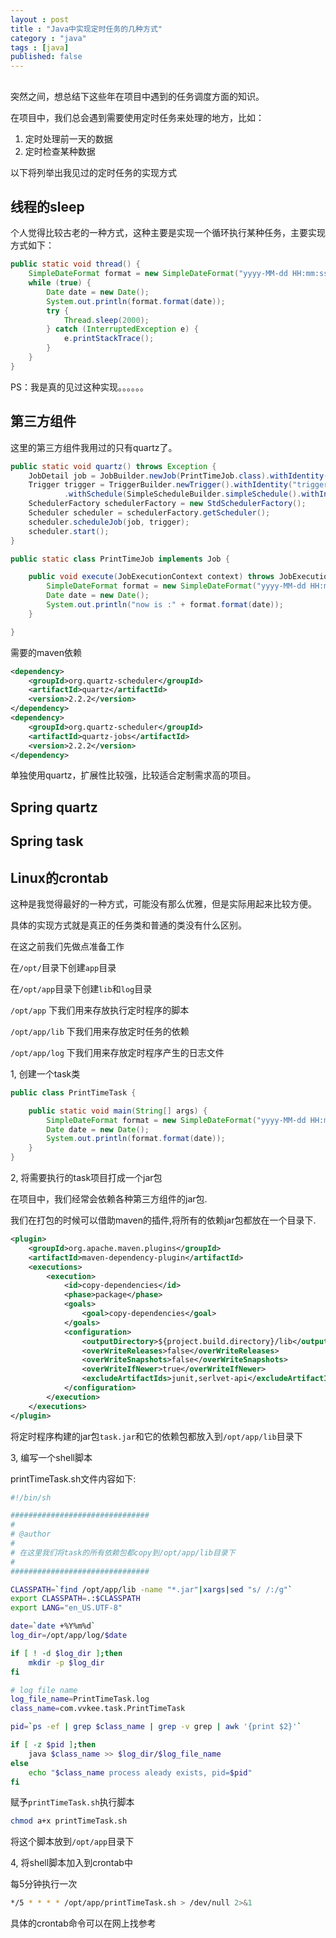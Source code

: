 ```yaml
---
layout : post
title : "Java中实现定时任务的几种方式"
category : "java"
tags : [java]
published: false
---
```


##

突然之间，想总结下这些年在项目中遇到的任务调度方面的知识。

在项目中，我们总会遇到需要使用定时任务来处理的地方，比如：

1. 定时处理前一天的数据
2. 定时检查某种数据

以下将列举出我见过的定时任务的实现方式

## 线程的sleep

个人觉得比较古老的一种方式，这种主要是实现一个循环执行某种任务，主要实现方式如下：

```java
public static void thread() {
    SimpleDateFormat format = new SimpleDateFormat("yyyy-MM-dd HH:mm:ss");
    while (true) {
        Date date = new Date();
        System.out.println(format.format(date));
        try {
            Thread.sleep(2000);
        } catch (InterruptedException e) {
            e.printStackTrace();
        }
    }
}
```

PS：我是真的见过这种实现。。。。。。

## 第三方组件

这里的第三方组件我用过的只有quartz了。

```java
public static void quartz() throws Exception {
    JobDetail job = JobBuilder.newJob(PrintTimeJob.class).withIdentity("job1", "group1").build();
    Trigger trigger = TriggerBuilder.newTrigger().withIdentity("trigger1", "group1").startNow()
            .withSchedule(SimpleScheduleBuilder.simpleSchedule().withIntervalInSeconds(5).repeatForever()).build();
    SchedulerFactory schedulerFactory = new StdSchedulerFactory();
    Scheduler scheduler = schedulerFactory.getScheduler();
    scheduler.scheduleJob(job, trigger);
    scheduler.start();
}

public static class PrintTimeJob implements Job {

    public void execute(JobExecutionContext context) throws JobExecutionException {
        SimpleDateFormat format = new SimpleDateFormat("yyyy-MM-dd HH:mm:ss");
        Date date = new Date();
        System.out.println("now is :" + format.format(date));
    }

}
```

需要的maven依赖

```xml
<dependency>
    <groupId>org.quartz-scheduler</groupId>
    <artifactId>quartz</artifactId>
    <version>2.2.2</version>
</dependency>
<dependency>
    <groupId>org.quartz-scheduler</groupId>
    <artifactId>quartz-jobs</artifactId>
    <version>2.2.2</version>
</dependency>
```

单独使用quartz，扩展性比较强，比较适合定制需求高的项目。

## Spring quartz

## Spring task

## Linux的crontab

这种是我觉得最好的一种方式，可能没有那么优雅，但是实际用起来比较方便。

具体的实现方式就是真正的任务类和普通的类没有什么区别。

在这之前我们先做点准备工作

在`/opt/`目录下创建`app`目录

在`/opt/app`目录下创建`lib`和`log`目录

`/opt/app` 下我们用来存放执行定时程序的脚本

`/opt/app/lib` 下我们用来存放定时任务的依赖

`/opt/app/log` 下我们用来存放定时程序产生的日志文件

1, 创建一个task类

```java
public class PrintTimeTask {

    public static void main(String[] args) {
        SimpleDateFormat format = new SimpleDateFormat("yyyy-MM-dd HH:mm:ss");
        Date date = new Date();
        System.out.println(format.format(date));
    }
}
```

2, 将需要执行的task项目打成一个jar包

在项目中，我们经常会依赖各种第三方组件的jar包.

我们在打包的时候可以借助maven的插件,将所有的依赖jar包都放在一个目录下.

```xml
<plugin>
	<groupId>org.apache.maven.plugins</groupId>
	<artifactId>maven-dependency-plugin</artifactId>
	<executions>
		<execution>
			<id>copy-dependencies</id>
			<phase>package</phase>
			<goals>
				<goal>copy-dependencies</goal>
			</goals>
			<configuration>
				<outputDirectory>${project.build.directory}/lib</outputDirectory>
				<overWriteReleases>false</overWriteReleases>
				<overWriteSnapshots>false</overWriteSnapshots>
				<overWriteIfNewer>true</overWriteIfNewer>
				<excludeArtifactIds>junit,serlvet-api</excludeArtifactIds>
			</configuration>
		</execution>
	</executions>
</plugin>
```

将定时程序构建的jar包`task.jar`和它的依赖包都放入到`/opt/app/lib`目录下

3, 编写一个shell脚本

printTimeTask.sh文件内容如下:

```sh
#!/bin/sh

###############################
#
# @author
#
# 在这里我们将task的所有依赖包都copy到/opt/app/lib目录下
#
###############################

CLASSPATH=`find /opt/app/lib -name "*.jar"|xargs|sed "s/ /:/g"`
export CLASSPATH=.:$CLASSPATH
export LANG="en_US.UTF-8"

date=`date +%Y%m%d`
log_dir=/opt/app/log/$date

if [ ! -d $log_dir ];then
    mkdir -p $log_dir
fi

# log file name
log_file_name=PrintTimeTask.log
class_name=com.vvkee.task.PrintTimeTask

pid=`ps -ef | grep $class_name | grep -v grep | awk '{print $2}'`

if [ -z $pid ];then
    java $class_name >> $log_dir/$log_file_name
else
    echo "$class_name process aleady exists, pid=$pid"
fi
```

赋予`printTimeTask.sh`执行脚本

```sh
chmod a+x printTimeTask.sh
```

将这个脚本放到`/opt/app`目录下

4, 将shell脚本加入到crontab中

每5分钟执行一次

```sh
*/5 * * * * /opt/app/printTimeTask.sh > /dev/null 2>&1
```
具体的crontab命令可以在网上找参考
